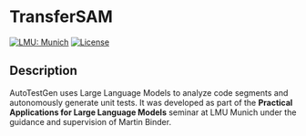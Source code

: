 # TransferSAM

[![LMU: Munich](https://img.shields.io/badge/LMU-Munich-009440.svg)](https://www.en.statistik.uni-muenchen.de/index.html)
[![License](https://img.shields.io/badge/License-MIT-blue.svg)](https://opensource.org/licenses/MIT)

## Description
AutoTestGen uses Large Language Models to analyze code segments and autonomously generate unit tests.
It was developed as part of the **Practical Applications for Large Language Models** seminar at LMU Munich under the guidance and supervision of Martin Binder.
